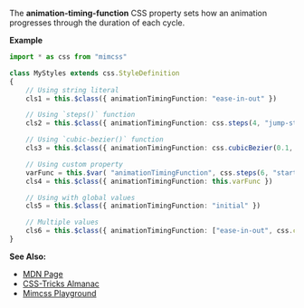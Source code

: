 The **animation-timing-function** CSS property sets how an animation progresses through the duration of each cycle.

**Example**

```typescript
import * as css from "mimcss"

class MyStyles extends css.StyleDefinition
{
    // Using string literal
    cls1 = this.$class({ animationTimingFunction: "ease-in-out" })

    // Using `steps()` function
    cls2 = this.$class({ animationTimingFunction: css.steps(4, "jump-start") })

    // Using `cubic-bezier()` function
    cls3 = this.$class({ animationTimingFunction: css.cubicBezier(0.1, 0.7, 1.0, 0.1) })

    // Using custom property
    varFunc = this.$var( "animationTimingFunction", css.steps(6, "start"))
    cls4 = this.$class({ animationTimingFunction: this.varFunc })

    // Using with global values
    cls5 = this.$class({ animationTimingFunction: "initial" })

    // Multiple values
    cls6 = this.$class({ animationTimingFunction: ["ease-in-out", css.cubic-bezier(0.1, 0.7, 1.0, 0.1), this.varFunc] })
}
```

**See Also:**
- <a href="https://developer.mozilla.org/en-US/docs/Web/CSS/animation-timing-function" target="mdn">MDN Page</a>
- <a href="https://css-tricks.com/almanac/properties/a/animation" target="css-tricks">CSS-Tricks Almanac</a>
- <a href="https://www.mimcss.com/demo/playground.html?file=animations.tsx" target="playground">Mimcss Playground</a>

